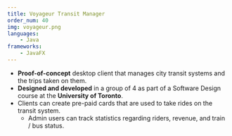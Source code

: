 ```yaml
---
title: Voyageur Transit Manager
order_num: 40
img: voyageur.png
languages: 
    - Java
frameworks:
    - JavaFX
---
```

+ **Proof-of-concept** desktop client that manages city transit systems and the trips taken on them. 
+ **Designed and developed** in a group of 4 as part of a Software Design course at the **University of Toronto**. 
+ Clients can create pre-paid cards that are used to take rides on the transit system. 
    + Admin users can track statistics regarding riders, revenue, and train / bus status.
